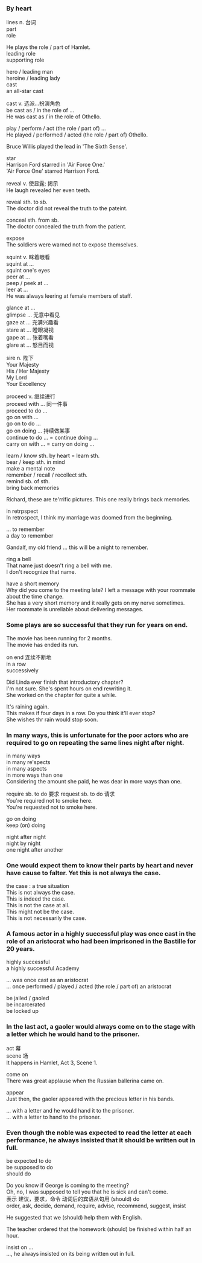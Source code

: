 ### By heart  
lines n. 台词  
part  
role  

He plays the role / part of Hamlet.  
leading role  
supporting role  
  
hero / leading man  
heroine / leading lady  
cast  
an all-star cast  
  
cast v. 选派...扮演角色  
be cast as / in the role of ...  
He was cast as / in the role of Othello.  
  
play / perform / act (the role / part of) ...  
He played / performed / acted (the role / part of) Othello.  
  
Bruce Willis played the lead in 'The Sixth Sense'.  
  
star  
Harrison Ford starred in 'Air Force One.'  
'Air Force One' starred Harrison Ford.  
  
reveal v. 使显露; 揭示  
He laugh revealed her even teeth.  
  
reveal sth. to sb.  
The doctor did not reveal the truth to the pateint.  
  
conceal sth. from sb.  
The doctor concealed the truth from the patient.  
  
expose  
The soldiers were warned not to expose themselves.  
  
squint v. 眯着眼看  
squint at ...  
squint one's eyes  
peer at ...  
peep / peek at ...  
leer at ...  
He was always leering at female members of staff.  
  
glance at ...  
glimpse ... 无意中看见  
gaze at ... 充满兴趣看  
stare at ... 瞪眼凝视  
gape at ...  张着嘴看  
glare at ... 怒目而视  
  
sire n. 陛下  
Your Majesty  
His / Her Majesty  
My Lord  
Your Excellency  
  
proceed v. 继续进行  
proceed with ...  同一件事  
proceed to do ...  
go on with ...  
go on to do ...  
go on doing ... 持续做某事  
continue to do ...  = continue doing ...  
carry on with ... = carry on doing ...  
  
learn / know sth. by heart = learn sth.  
bear / keep sth. in mind  
make a mental note  
remember / recall / recollect sth.  
remind sb. of sth.  
bring back memories  
  
Richard, these are te'rrific pictures. This one really brings back memories.  
  
in retrpspect  
In retrospect, I think my marriage was doomed from the beginning.  
  
... to remember  
a day to remember  
  
Gandalf, my old friend ... this will be a night to remember.  
  
ring a bell  
That name just doesn't ring a bell with me.  
I don't recognize that name.  
  
have a short memory  
Why did you come to the meeting late? I left a message with your roommate about the time change.  
She has a very short memory and it really gets on my nerve sometimes.  
Her roommate is unreliable about delivering messages.  
  
### Some plays are so successful that they run for years on end.  
The movie has been running for 2 months.  
The movie has ended its run.  
  
on end 连续不断地  
in a row  
successively  
  
Did Linda ever finish that introductory chapter?  
I'm not sure. She's spent hours on end rewriting it.  
She worked on the chapter for quite a while.  
  
It's raining again.  
This makes if four days in a row. Do you think it'll ever stop?  
She wishes thr rain would stop soon.  
  
### In many ways, this is unfortunate for the poor actors who are required to go on repeating the same lines night after night.  
  
in many ways  
in many re'spects  
in many aspects  
in more ways than one  
Considering the amount she paid, he was dear in more ways than one.  
  
require sb. to do 要求
request sb. to do 请求  
You're required not to smoke here.  
You're requested not to smoke here.  
  
go on doing  
keep (on) doing  
  
night after night  
night by night  
one night after another  
  
### One would expect them to know their parts by heart and never have cause to falter. Yet this is not always the case.  
the case : a true situation  
This is not always the case.  
This is indeed the case.  
This is not the case at all.  
This might not be the case.  
This is not necessarily the case.  
  
### A famous actor in a highly successful play was once cast in the role of an aristocrat who had been imprisoned in the Bastille for 20 years.  
  
highly successful  
a highly successful Academy  
  
... was once cast as an aristocrat  
... once performed / played / acted (the role / part of) an aristocrat  
  
be jailed / gaoled  
be incarcerated  
be locked up  
  
### In the last act, a gaoler would always come on to the stage with a letter which he would hand to the prisoner.  
  
act 幕  
scene 场  
It happens in Hamlet, Act 3, Scene 1.  
  
come on  
There was great applause when the Russian ballerina came on.  
  
appear  
Just then, the gaoler appeared with the precious letter in his bands.  
  
... with a letter and he would hand it to the prisoner.  
... with a letter to hand to the prisoner.  

### Even though the noble was expected to read the letter at each performance, he always insisted that it should be written out in full.  

be expected to do  
be supposed to do  
should do  
  
Do you know if George is coming to the meeting?  
Oh, no, I was supposed to tell you that he is sick and can't come.  
表示 建议，要求，命令 动词后的宾语从句用 (should) do  
order, ask, decide, demand, require, advise, recommend, suggest, insist  
  
He suggested that we (should) help them with English.  
  
The teacher ordered that the homework (should) be finished within half an hour.  
  
insist on ...  
..., he always insisted on its being written out in full.  